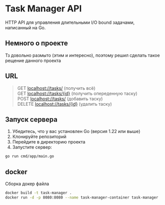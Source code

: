 # Task Manager API

HTTP API для управления длительными I/O bound задачами, написанный на Go.

## Немного о проекте

Тз довольно размыто (этим и интересно), поэтому решил сделать такое рещение данного проекта

## URL 

> GET [localhost://tasks/](localhost://tasks/) (получить всё)  
> GET [localhost://tasks/{id}](localhost://tasks/{id}) (получить опереденную таску)  
> POST [localhost://tasks/](localhost://tasks/) (добавить таску)  
> DELETE [localhost://tasks/{id}](localhost://tasks/{id}) (удалить таску)  


## Запуск сервера

1. Убедитесь, что у вас установлен Go (версия 1.22 или выше)
2. Клонируйте репозиторий
3. Перейдите в директорию проекта
4. Запустите сервер:

```bash
go run cmd/app/main.go
```
## docker
Сборка докер файла
```bash
docker build -t task-manager .
docker run -d -p 8080:8080 --name task-manager-container task-manager

